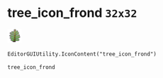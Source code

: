 # tree_icon_frond `32x32`
<img src="/img/tree_icon_frond.png" width=32 height=32>

``` CSharp
EditorGUIUtility.IconContent("tree_icon_frond")
```
```
tree_icon_frond
```
